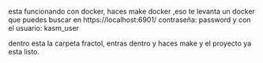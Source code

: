 esta funcionando con docker, haces make docker ,eso te levanta un docker que puedes buscar en https://localhost:6901/ contraseña: password
y con el usuario: kasm_user

dentro esta la carpeta fractol, entras dentro y haces make y el proyecto ya esta listo.
